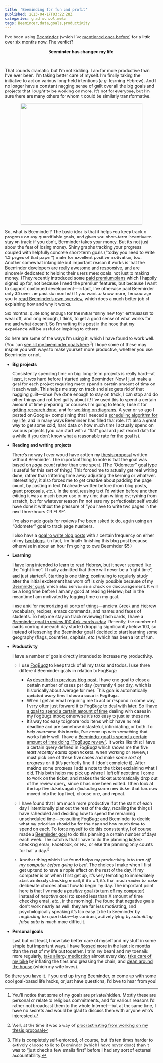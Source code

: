 ```yaml
---
title: 'Beeminding for fun and profit'
published: 2013-04-17T03:22:28Z
categories: grad school,meta
tags: Beeminder,data,goals,productivity
---
```


<p><!-- -*- compile-command: "BlogLiterately beeminder.markdown &gt; beeminder.html" -*- --></p>

<p>I’ve been using <a href="https://www.beeminder.com/">Beeminder</a> (which I’ve <a href="http://byorgey.wordpress.com/2012/10/13/fogbugz-beeminder-and-pure-functions-in-the-cloud/">mentioned once before</a>) for a little over six months now. The verdict?</p>

<div style='text-align:center;'>
<strong>Beeminder has changed my life.</strong>
</div>
 
<p><br /></p>
<p>That sounds dramatic, but I’m not kidding. I am far more productive than I’ve ever been. I’m taking better care of myself. I’m finally taking the initiative to act on various long-held intentions (<em>e.g.</em> learning Hebrew). And I no longer have a constant nagging sense of guilt over all the big goals and projects that I <em>ought</em> to be working on more. It’s not for everyone, but I’m sure there are many others for whom it could be similarly transformative.</p>
<div style="text-align:center;">
<div class="figure">
<img width="400" src="https://www.beeminder.com/images/logo_hi.png" />
</div>
</div>
<p>So, what is Beeminder? The basic idea is that it helps you keep track of progress on any quantifiable goals, and gives you short-term incentive to stay on track: if you don’t, Beeminder takes your money. But it’s not just about the fear of losing money. Shiny graphs tracking your progress coupled with helpfully concrete short-term goals (“today you need to write 1.3 pages of that paper”) make for excellent positive motivation, too. Another somewhat intangible but important reason it works is that the Beeminder developers are really awesome and responsive, and are sincerely dedicated to helping their users meet goals, not just to making money. (They recently introduced some <a href="http://blog.beeminder.com/premium/">paid premium plans</a> which I happily signed up for, not because I need the premium features, but because I want to support continued development—in fact, I’ve otherwise paid Beeminder only $5 over the past six months!) If you want to know more, I encourage you to <a href="https://www.beeminder.com/overview">read Beeminder’s own overview</a>, which does a much better job of explaining how and why it works.</p>
<p>Six months: quite long enough for the initial “shiny new toy” enthusiasm to wear off, and long enough, I think, to get a good sense of what works for me and what doesn’t. So I’m writing this post in the hope that my experience will be useful or inspiring to others.</p>
<p>So here are some of the ways I’m using it, which I have found to work well. (You can <a href="https://www.beeminder.com/byorgey">see all my beeminder goals here</a>.<sup><a href="#fn1" class="footnoteRef" id="fnref1">1</a></sup>) I hope some of these may inspire you with ways to make yourself more productive, whether you use Beeminder or not.</p>
<ul>
<li><p><strong>Big projects</strong></p>
<p>Consistently spending time on big, long-term projects is really hard—at least, it <em>was</em> hard before I started using Beeminder! Now I just make a goal for each project requiring me to spend a certain amount of time on it each week. This helps me stay on track and also gets rid of that nagging guilt—once I’ve done enough to stay on track, I can stop and do other things and not feel guilty about it! I’ve used this to spend a certain amount of time preparing for courses I’m going to teach; I use it for <a href="https://www.beeminder.com/byorgey/goals/research">getting research done</a>, and for <a href="https://www.beeminder.com/byorgey/goals/diagrams">working on diagrams</a>. A year or so ago I posted on Google+ complaining that I needed a <a href="https://plus.google.com/106370345151235486956/posts/5i67T33arE9">scheduling algorithm for my life</a>, and in many ways Beeminder has filled that role. It’s also a great way to get some cold, hard data on how much time I actually spend on various projects (you can start with a “flat” goal and just record data for a while if you don’t know what a reasonable rate for the goal is).</p></li>
<li><p><strong>Reading and writing projects</strong></p>
<p>There’s no way I ever would have gotten my <a href="https://www.beeminder.com/byorgey/goals/thesis-proposal">thesis proposal</a> written without Beeminder. The important thing to note is that the goal was based on <em>page count</em> rather than time spent. (The “Odometer” goal type is useful for this sort of thing.) This forced me to actually get real writing done, rather than frittering time away adjusting the kerning or whatever. Interestingly, it also forced me to get creative about padding the page count, by pasting in text I’d already written before (from blog posts, grant proposals, <em>etc.</em>). In the end, reusing text I’d written before and then editing it was a much better use of my time than writing everything from scratch, but for whatever reason I’m not sure my perfectionist self would have done it without the pressure of “you have to write two pages in the next three hours OR ELSE”.</p>
<p>I’ve also made goals for reviews I’ve been asked to do, again using an “Odometer” goal to track page numbers.</p>
<p>I also have a <a href="https://www.beeminder.com/byorgey/goals/blogging">goal to write blog posts</a> with a certain frequency on either of my <a href="http://byorgey.wordpress.com">two</a> <a href="http://mathlesstraveled.com">blogs</a>. (In fact, I’m finally finishing this blog post because otherwise in about an hour I’m going to owe Beeminder $5!)</p></li>
<li><p><strong>Learning</strong></p>
<p>I have long intended to learn to read Hebrew, but it never seemed like the “right time”. I finally admitted that there will never be a “right time”, and just started<sup><a href="#fn2" class="footnoteRef" id="fnref2">2</a></sup>. Starting is one thing; continuing to regularly study after the initial excitement has worn off is only possible because of my <a href="https://www.beeminder.com/byorgey/goals/heb">Beeminder goal</a>, which also serves as a check on discouragement. It will be a long time before I am any good at reading Hebrew; but in the meantime I am motivated by logging time on my goal.</p>
<p>I use <a href="http://ankisrs.net/">anki</a> for memorizing all sorts of things—ancient Greek and Hebrew vocabulary, recipes, emacs commands, and names and faces of students. To help me stay on track reviewing flash cards, I have a <a href="https://www.beeminder.com/byorgey/goals/anki">Beeminder goal to review 100 Anki cards a day</a>. Recently, the number of cards coming due each day started dropping significantly below 100, so instead of lessening the Beeminder goal I decided to start learning some geography (flags, countries, capitals, <em>etc.</em>) which has been a lot of fun.</p></li>
<li><p><strong>Productivity</strong></p>
<p>I have a number of goals directly intended to increase my productivity.</p>
<ul>
<li><p>I use <a href="http://www.fogcreek.com/fogbugz/">FogBugz</a> to keep track of all my tasks and todos. I use three different Beeminder goals in relation to FogBugz:</p>
<ul>
<li>As <a href="http://byorgey.wordpress.com/2012/10/13/fogbugz-beeminder-and-pure-functions-in-the-cloud/">described in previous blog post</a>, I have one goal to close a certain number of cases per day (currently 4 per day, which is historically about average for me). This goal is automatically updated every time I close a case in FogBugz.</li>
<li>When I get an email requiring me to act or respond in some way, I very often just forward it to FogBugz to deal with later. So I have <a href="https://www.beeminder.com/byorgey/goals/fb-inbox">a goal to spend a certain amount of time</a> dealing with cases in my FogBugz inbox; otherwise it’s too easy to just let these rot.</li>
<li>It’s way too easy to ignore todo items which have no real deadline and are somehow distasteful, intimidating, or both. To help overcome this inertia, I’ve come up with something that works fairly well. I have a <a href="https://www.beeminder.com/byorgey/goals/fogbugz-review">Beeminder goal to spend a certain amount of time doing “FogBugz review”</a>. It works like this: I have a certain query defined in FogBugz which shows me the five <em>least recently edited</em> open tickets. When working on review, I must pick one of these five cases and make <em>some sort of progress</em> on it (it’s perfectly fine if I don’t complete it). After making some progress I add a note to the ticket explaining what I did. This both helps me pick up where I left off next time I come to work on the ticket, and makes the ticket automatically drop out of the review query, since it has now been edited. I then look at the top five tickets again (including some new ticket that has now moved into the top five), choose one, and repeat.</li>
</ul></li>
<li><p>I have found that I am much more productive if at the start of each day I intentionally plan out the rest of the day, recalling the things I have scheduled and deciding how to spend the remaining unscheduled time—consulting FogBugz and Beeminder to decide what my priorities should be for the day and how much time to spend on each. To force myself to do this consistently, I of course made a <a href="https://www.beeminder.com/byorgey/goals/plan">Beeminder goal</a> to do this planning a certain number of days each week. The catch is that I have to do the planning <em>before</em> checking email, Facebook, or IRC, or else the planning only counts for half a day.<sup><a href="#fn3" class="footnoteRef" id="fnref3">3</a></sup></p></li>
<li><p>Another thing which I’ve found helps my productivity is to <em>turn off my computer before going to bed</em>. The choices I make when I first get up tend to have a ripple effect on the rest of the day. If my computer is on when I first get up, it’s very tempting to immediately start aimlessly checking email; if it’s off, it’s that much easier to make deliberate choices about how to begin my day. The important point here is that I’ve made a <a href="https://www.beeminder.com/byorgey/goals/shutdown"><em>positive</em> goal (to turn off my computer)</a> instead of <em>negative</em> goal (to spend less than X amount of time checking email, <em>etc.</em>, in the morning). I’ve found that negative goals don’t work nearly as well: they are far less motivating, and psychologically speaking it’s too easy to lie to Beeminder by <em>neglecting to report</em> data—by contrast, actively lying by <em>submitting false data</em> is much more difficult.</p></li>
</ul></li>
<li><p><strong>Personal goals</strong></p>
<p>Last but not least, I now take better care of myself and my stuff in some simple but important ways. I have <a href="https://www.beeminder.com/byorgey/goals/floss">flossed</a> more in the last six months than the rest of my life put together. I trim <a href="https://www.beeminder.com/byorgey/goals/beard">my beard</a> and my <a href="https://www.beeminder.com/byorgey/goals/toenails">toenails</a> more regularly, <a href="https://www.beeminder.com/byorgey/goals/allergy-meds">take allergy medication</a> almost every day, <a href="https://www.beeminder.com/byorgey/goals/bike-care">take care of my bike</a> by inflating the tires and greasing the chain, and <a href="https://www.beeminder.com/byorgey/goals/clean">clean around</a> <a href="https://www.beeminder.com/byorgey/goals/clean-the-shower">the house</a> (which my wife loves).</p></li>
</ul>
<p>So there you have it. If you end up trying Beeminder, or come up with some cool goal-based life hacks, or just have questions, I’d love to hear from you!</p>
<div class="footnotes">
<hr />
<ol>
<li id="fn1"><p>You’ll notice that some of my goals are private/hidden. Mostly these are personal or relate to religious commitments, and for various reasons I’d rather not broadcast them to the whole Internet—but at the same time, I have no secrets and would be glad to discuss them with anyone who’s interested.<a href="#fnref1">↩</a></p></li>
<li id="fn2"><p>Well, at the time it was a way of <a href="http://www.structuredprocrastination.com/">procrastinating from working on my thesis proposal</a><a href="#fnref2">↩</a></p></li>
<li id="fn3"><p>This is completely self-enforced, of course, but it’s ten times harder to actively choose to lie to Beeminder (which I have never done) than it was to “just check a few emails first” before I had any sort of external accountability.<a href="#fnref3">↩</a></p></li>
</ol>
</div>

